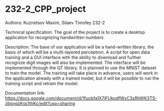 # 232-2_CPP_project
Authors: Kuznetsov Maxim, Silaev Timofey 232-2

Technical specification:
The goal of the project is to create a desktop application for recognizing handwritten numbers

Description:
The base of our application will be a hand-written library, the basis of which will be a multi-layered perceptron. A script for open data training and a GUI interface with the ability to download and further recognize digit images will also be implemented.
The interface will be implemented through the QT library. It is planned to use the MNIST dataset to train the model. The training will take place in advance, users will work in the application already with a trained model, but it will be possible to run the training script and retrain the model.

Documentation link: https://docs.google.com/document/d/1fuobfa1X7iFUkodfWxC3zRhWK3TS-zbgvqzKss1thKc/edit?usp=sharing
